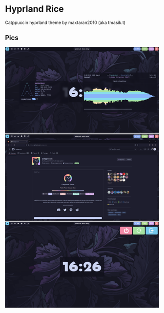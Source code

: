 # Hyprland Rice
Catppuccin hyprland theme by maxtaran2010 (aka tmasik.t)
## Pics
![Screenshot](2023-06-29-162726_hyprshot.png)
![Screenshot](2023-06-29-162756_hyprshot.png)
![Screenshot](2023-06-29-162733_hyprshot.png)
